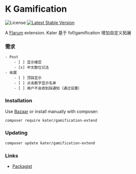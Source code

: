# K Gamification

![License](https://img.shields.io/badge/license-MIT-blue.svg) [![Latest Stable Version](https://img.shields.io/packagist/v/kater/gamification-extend.svg)](https://packagist.org/packages/kater/gamification-extend)

A [Flarum](http://flarum.org) extension. Kater 基于 fof/gamification 增加自定义拓展

### 需求
    - Post
        - [ ] 显示楼层
        - [x] 中文数位记法
    - 拓展
        - [ ] 顶踩显示
        - [ ] 点击数字显示名单
        - [ ] 用户不会收到踩通知（通过设置） 

### Installation

Use [Bazaar](https://discuss.flarum.org/d/5151-flagrow-bazaar-the-extension-marketplace) or install manually with composer:

```sh
composer require kater/gamification-extend
```

### Updating

```sh
composer update kater/gamification-extend
```

### Links

- [Packagist](https://packagist.org/packages/kater/gamification-extend)
